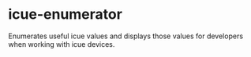 # icue-enumerator
Enumerates useful icue values and displays those values for developers when working with icue devices.
